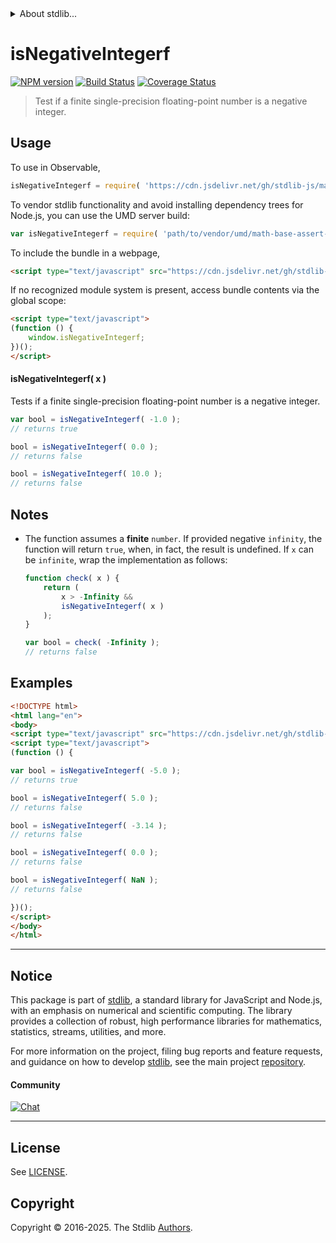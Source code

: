 <!--

@license Apache-2.0

Copyright (c) 2025 The Stdlib Authors.

Licensed under the Apache License, Version 2.0 (the "License");
you may not use this file except in compliance with the License.
You may obtain a copy of the License at

   http://www.apache.org/licenses/LICENSE-2.0

Unless required by applicable law or agreed to in writing, software
distributed under the License is distributed on an "AS IS" BASIS,
WITHOUT WARRANTIES OR CONDITIONS OF ANY KIND, either express or implied.
See the License for the specific language governing permissions and
limitations under the License.

-->


<details>
  <summary>
    About stdlib...
  </summary>
  <p>We believe in a future in which the web is a preferred environment for numerical computation. To help realize this future, we've built stdlib. stdlib is a standard library, with an emphasis on numerical and scientific computation, written in JavaScript (and C) for execution in browsers and in Node.js.</p>
  <p>The library is fully decomposable, being architected in such a way that you can swap out and mix and match APIs and functionality to cater to your exact preferences and use cases.</p>
  <p>When you use stdlib, you can be absolutely certain that you are using the most thorough, rigorous, well-written, studied, documented, tested, measured, and high-quality code out there.</p>
  <p>To join us in bringing numerical computing to the web, get started by checking us out on <a href="https://github.com/stdlib-js/stdlib">GitHub</a>, and please consider <a href="https://opencollective.com/stdlib">financially supporting stdlib</a>. We greatly appreciate your continued support!</p>
</details>

# isNegativeIntegerf

[![NPM version][npm-image]][npm-url] [![Build Status][test-image]][test-url] [![Coverage Status][coverage-image]][coverage-url] <!-- [![dependencies][dependencies-image]][dependencies-url] -->

> Test if a finite single-precision floating-point number is a negative integer.



<section class="usage">

## Usage

To use in Observable,

```javascript
isNegativeIntegerf = require( 'https://cdn.jsdelivr.net/gh/stdlib-js/math-base-assert-is-negative-integerf@umd/browser.js' )
```

To vendor stdlib functionality and avoid installing dependency trees for Node.js, you can use the UMD server build:

```javascript
var isNegativeIntegerf = require( 'path/to/vendor/umd/math-base-assert-is-negative-integerf/index.js' )
```

To include the bundle in a webpage,

```html
<script type="text/javascript" src="https://cdn.jsdelivr.net/gh/stdlib-js/math-base-assert-is-negative-integerf@umd/browser.js"></script>
```

If no recognized module system is present, access bundle contents via the global scope:

```html
<script type="text/javascript">
(function () {
    window.isNegativeIntegerf;
})();
</script>
```

#### isNegativeIntegerf( x )

Tests if a finite single-precision floating-point number is a negative integer.

```javascript
var bool = isNegativeIntegerf( -1.0 );
// returns true

bool = isNegativeIntegerf( 0.0 );
// returns false

bool = isNegativeIntegerf( 10.0 );
// returns false
```

</section>

<!-- /.usage -->

<section class="notes">

## Notes

-   The function assumes a **finite** `number`. If provided negative `infinity`, the function will return `true`, when, in fact, the result is undefined. If `x` can be `infinite`, wrap the implementation as follows:

    ```javascript
    function check( x ) {
        return (
            x > -Infinity &&
            isNegativeIntegerf( x )
        );
    }

    var bool = check( -Infinity );
    // returns false
    ```

</section>

<!-- /.notes -->

<section class="examples">

## Examples

<!-- eslint no-undef: "error" -->

```html
<!DOCTYPE html>
<html lang="en">
<body>
<script type="text/javascript" src="https://cdn.jsdelivr.net/gh/stdlib-js/math-base-assert-is-negative-integerf@umd/browser.js"></script>
<script type="text/javascript">
(function () {

var bool = isNegativeIntegerf( -5.0 );
// returns true

bool = isNegativeIntegerf( 5.0 );
// returns false

bool = isNegativeIntegerf( -3.14 );
// returns false

bool = isNegativeIntegerf( 0.0 );
// returns false

bool = isNegativeIntegerf( NaN );
// returns false

})();
</script>
</body>
</html>
```

</section>

<!-- /.examples -->

<!-- C interface documentation. -->



<!-- Section for related `stdlib` packages. Do not manually edit this section, as it is automatically populated. -->

<section class="related">

</section>

<!-- /.related -->

<!-- Section for all links. Make sure to keep an empty line after the `section` element and another before the `/section` close. -->


<section class="main-repo" >

* * *

## Notice

This package is part of [stdlib][stdlib], a standard library for JavaScript and Node.js, with an emphasis on numerical and scientific computing. The library provides a collection of robust, high performance libraries for mathematics, statistics, streams, utilities, and more.

For more information on the project, filing bug reports and feature requests, and guidance on how to develop [stdlib][stdlib], see the main project [repository][stdlib].

#### Community

[![Chat][chat-image]][chat-url]

---

## License

See [LICENSE][stdlib-license].


## Copyright

Copyright &copy; 2016-2025. The Stdlib [Authors][stdlib-authors].

</section>

<!-- /.stdlib -->

<!-- Section for all links. Make sure to keep an empty line after the `section` element and another before the `/section` close. -->

<section class="links">

[npm-image]: http://img.shields.io/npm/v/@stdlib/math-base-assert-is-negative-integerf.svg
[npm-url]: https://npmjs.org/package/@stdlib/math-base-assert-is-negative-integerf

[test-image]: https://github.com/stdlib-js/math-base-assert-is-negative-integerf/actions/workflows/test.yml/badge.svg?branch=main
[test-url]: https://github.com/stdlib-js/math-base-assert-is-negative-integerf/actions/workflows/test.yml?query=branch:main

[coverage-image]: https://img.shields.io/codecov/c/github/stdlib-js/math-base-assert-is-negative-integerf/main.svg
[coverage-url]: https://codecov.io/github/stdlib-js/math-base-assert-is-negative-integerf?branch=main

<!--

[dependencies-image]: https://img.shields.io/david/stdlib-js/math-base-assert-is-negative-integerf.svg
[dependencies-url]: https://david-dm.org/stdlib-js/math-base-assert-is-negative-integerf/main

-->

[chat-image]: https://img.shields.io/gitter/room/stdlib-js/stdlib.svg
[chat-url]: https://app.gitter.im/#/room/#stdlib-js_stdlib:gitter.im

[stdlib]: https://github.com/stdlib-js/stdlib

[stdlib-authors]: https://github.com/stdlib-js/stdlib/graphs/contributors

[umd]: https://github.com/umdjs/umd
[es-module]: https://developer.mozilla.org/en-US/docs/Web/JavaScript/Guide/Modules

[deno-url]: https://github.com/stdlib-js/math-base-assert-is-negative-integerf/tree/deno
[deno-readme]: https://github.com/stdlib-js/math-base-assert-is-negative-integerf/blob/deno/README.md
[umd-url]: https://github.com/stdlib-js/math-base-assert-is-negative-integerf/tree/umd
[umd-readme]: https://github.com/stdlib-js/math-base-assert-is-negative-integerf/blob/umd/README.md
[esm-url]: https://github.com/stdlib-js/math-base-assert-is-negative-integerf/tree/esm
[esm-readme]: https://github.com/stdlib-js/math-base-assert-is-negative-integerf/blob/esm/README.md
[branches-url]: https://github.com/stdlib-js/math-base-assert-is-negative-integerf/blob/main/branches.md

[stdlib-license]: https://raw.githubusercontent.com/stdlib-js/math-base-assert-is-negative-integerf/main/LICENSE

</section>

<!-- /.links -->
